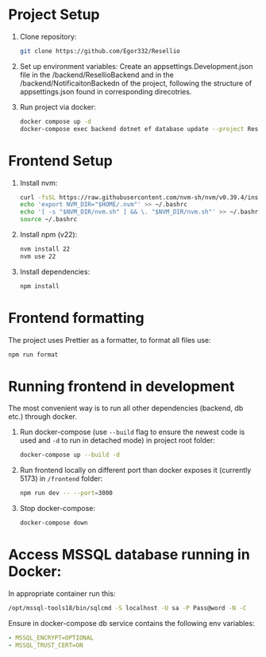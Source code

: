 # Project Setup

1. Clone repository:
    ```sh
    git clone https://github.com/Egor332/Resellio
    
2. Set up environment variables:
    Create an appsettings.Development.json file in the /backend/ResellioBackend and in the /backend/NotificaitonBackedn of the project, following the structure of appsettings.json found in corresponding direcotries.


3. Run project via docker:  
    ```sh
    docker compose up -d
    docker-compose exec backend dotnet ef database update --project ResellioBackend    
# Frontend Setup

1. Install nvm:
    ```sh
    curl -fsSL https://raw.githubusercontent.com/nvm-sh/nvm/v0.39.4/install.sh | bash
    echo 'export NVM_DIR="$HOME/.nvm"' >> ~/.bashrc
    echo '[ -s "$NVM_DIR/nvm.sh" ] && \. "$NVM_DIR/nvm.sh"' >> ~/.bashrc
    source ~/.bashrc

2. Install npm (v22):
    ```sh
    nvm install 22
    nvm use 22
    
3. Install dependencies:  
    ```sh
    npm install

# Frontend formatting
The project uses Prettier as a formatter, to format all files use:
```sh
npm run format
```

# Running frontend in development
The most convenient way is to run all other dependencies (backend, db etc.) through docker.

1. Run docker-compose (use `--build` flag to ensure the newest code is used and `-d` to run in detached mode) in project root folder:
    ```sh
    docker-compose up --build -d
    
2. Run frontend locally on different port than docker exposes it (currently 5173) in `/frontend` folder:
    ```sh
    npm run dev -- --port=3000

3. Stop docker-compose:
   ```sh
   docker-compose down

# Access MSSQL database running in Docker:
In appropriate container run this:
```sh
/opt/mssql-tools18/bin/sqlcmd -S localhost -U sa -P Pass@word -N -C
```

Ensure in docker-compose db service contains the following env variables:
```yaml
- MSSQL_ENCRYPT=OPTIONAL
- MSSQL_TRUST_CERT=ON
```


